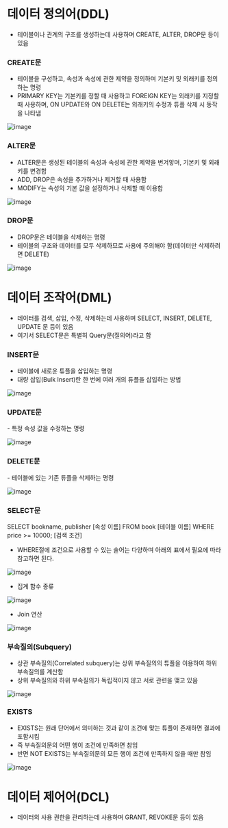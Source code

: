 <h1> 데이터 정의어(DDL) </h1>

- 테이블이나 관계의 구조를 생성하는데 사용하며 CREATE, ALTER, DROP문 등이 있음

<h3> CREATE문 </h3>

- 테이블을 구성하고, 속성과 속성에 관한 제약을 정의하며 기본키 및 외래키를 정의하는 명령
- PRIMARY KEY는 기본키를 정할 때 사용하고 FOREIGN KEY는 외래키를 지정할 때 사용하며, ON UPDATE와 ON DELETE는 외래키의 수정과 튜플 삭제 시 동작을 나타냄

![image](https://user-images.githubusercontent.com/62228401/212206014-30424754-096e-4b94-9889-6dc824ab5147.png)

<h3> ALTER문 </h3>

- ALTER문은 생성된 테이블의 속성과 속성에 관한 제약을 변겨앟며, 기본키 및 외래키를 변경함
- ADD, DROP은 속성을 추가하거나 제거할 때 사용함
- MODIFY는 속성의 기본 값을 설정하거나 삭제할 때 이용함

![image](https://user-images.githubusercontent.com/62228401/212206047-e1fe25b2-5d02-487b-8d0b-8f29da813418.png)


<h3> DROP문 </h3>

- DROP문은 테이블을 삭제하는 명령
- 테이블의 구조와 데이터를 모두 삭제하므로 사용에 주의해야 함(데이터만 삭제하려면 DELETE)

![image](https://user-images.githubusercontent.com/62228401/212206086-c537c321-5814-4504-8191-2706f8274275.png)

<h1> 데이터 조작어(DML) </h1>

- 데이터를 검색, 삽입, 수정, 삭제하는데 사용하며 SELECT, INSERT, DELETE, UPDATE 문 등이 있음
- 여기서 SELECT문은 특별히 Query문(질의어)라고 함


<h3> INSERT문 </h3>

- 테이블에 새로운 튜플을 삽입하는 명령
- 대량 삽입(Bulk Insert)란 한 번에 여러 개의 튜플을 삽입하는 방법

![image](https://user-images.githubusercontent.com/62228401/212206340-92d9ff26-19c4-45ba-8bf3-8e6016b9de35.png)

<h3> UPDATE문 </h3>
- 특정 속성 값을 수정하는 명령

![image](https://user-images.githubusercontent.com/62228401/212206309-43e75896-6e1f-4b3f-8ceb-abe8fc370203.png)

<h3> DELETE문 </h3>
- 테이블에 있는 기존 튜플을 삭제하는 명령

![image](https://user-images.githubusercontent.com/62228401/212206365-9bbdcf74-0960-4ec0-8523-f1fb5846461f.png)

<h3> SELECT문 </h3>

SELECT bookname, publisher [속성 이름]
FROM book [테이블 이름]
WHERE price >= 10000; [검색 조건]

- WHERE절에 조건으로 사용할 수 있는 술어는 다양하며 아래의 표에서 필요에 따라 참고하면 된다.

![image](https://user-images.githubusercontent.com/62228401/212206646-11d9a8ca-116c-4410-804e-5aef23288f6a.png)

- 집계 함수 종류

![image](https://user-images.githubusercontent.com/62228401/212206718-85602417-48c3-4464-81de-6eaf93eaca89.png)

- Join 연산

![image](https://user-images.githubusercontent.com/62228401/212206775-eff4aeb6-4c16-4a5c-a2ac-67c9691ad09b.png)

<h3> 부속질의(Subquery) </h3>

- 상관 부속질의(Correlated subquery)는 상위 부속질의의 튜플을 이용하여 하위 부속질의를 계산함
- 상위 부속질의와 하위 부속질의가 독립적이지 않고 서로 관련을 맺고 있음

![image](https://user-images.githubusercontent.com/62228401/212206811-fb7be195-f3f2-467c-98c9-1f90499bebf8.png)

<h3> EXISTS </h3>

- EXISTS는 원래 단어에서 의미하는 것과 같이 조건에 맞는 튜플이 존재하면 결과에 포함시킴
- 즉 부속질의문의 어떤 행이 조건에 만족하면 참임
- 반면 NOT EXISTS는 부속질의문의 모든 행이 조건에 만족하지 않을 때만 참임

![image](https://user-images.githubusercontent.com/62228401/212206837-bf5f8cb8-c317-4bd1-9cc6-da1539c8e819.png)

<h1> 데이터 제어어(DCL) </h1>

- 데이터의 사용 권한을 관리하는데 사용하며 GRANT, REVOKE문 등이 있음
